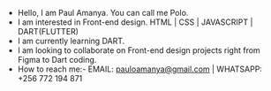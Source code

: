 - Hello, I am Paul Amanya. You can call me Polo.
- I am interested in Front-end design. HTML | CSS | JAVASCRIPT | DART(FLUTTER)
- I am currently learning DART.
- I am looking to collaborate on Front-end design projects right from Figma to Dart coding.
- How to reach me:- EMAIL: pauloamanya@gmail.com | WHATSAPP: +256 772 194 871

<!---
PMahirs/PMahirs is a ✨ special ✨ repository because its `README.md` (this file) appears on your GitHub profile.
You can click the Preview link to take a look at your changes.
--->
